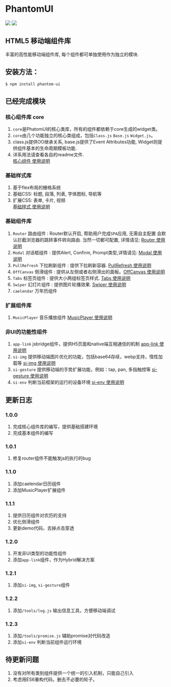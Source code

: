 PhantomUI    
=== 
![](https://travis-ci.org/T-phantom/PhantomUI.svg?branch=master)  ![](https://img.shields.io/badge/npm-v1.2.3-blue.svg)  
## HTML5 移动端组件库  
丰富的高性能移动端组件库, 每个组件都可单独使用作为独立的模块.   

## 安装方法：  
```javascript  
$ npm install phantom-ui  
```

## 已经完成模块  
### 核心组件库 core   
1. `core`是PhatomUI的核心类库，所有的组件都依赖于core生成的widget类。  
2. `core`由几个功能独立的核心类组成，包括`Class.js` `Base.js` `Widget.js`。    
3. class.js提供OO继承关系, base.js提供了Event Attributes功能, Widget则提供组件基本的生命周期模板功能.  
4. 详系用法请查看各自的readme文件.  
[核心组件 使用说明](https://github.com/T-phantom/PhantomUI/tree/master/src/core)
 
### 基础样式库  
1. 基于flex布局的栅格系统   
2. 基础CSS: 标题, 段落, 列表, 字体图标, 导航等   
3. 扩展CSS: 表单, 卡片, 视频  
[基础样式 使用说明](https://github.com/T-phantom/PhantomUI/tree/master/less)

### 基础组件库  
1.  `Router` 路由组件 : Router默认开启, 帮助用户完成`SPA`应用, 无需自主配置 会默认拦截浏览器的跳转事件转向路由. 当然一切都可配置, 
详情请见: [Router 使用说明](https://github.com/T-phantom/PhantomUI/tree/master/src/widgets/router)    
2. `Modal` 对话框组件 : 提供Alert, Confirm, Prompt类型,详情请见: [Modal 使用说明](https://github.com/T-phantom/PhantomUI/tree/master/src/widgets/modal)  
3. `PullRefresh` 下拉刷新组件 : 提供下拉刷新容器. [PullRefresh 使用说明](https://github.com/T-phantom/PhantomUI/tree/master/src/widgets/pullRefresh)  
4. `OffCanvas`  侧滑组件 : 提供从左侧或者右侧滑出的面板。[OffCanvas 使用说明](https://github.com/T-phantom/PhantomUI/tree/master/src/widgets/offCanvas)  
5. `Tabs` 标签页组件 : 提供大小两组标签页样式. [Tabs 使用说明](https://github.com/T-phantom/PhantomUI/tree/master/src/widgets/tabs)  
6. `Swiper` 幻灯片组件 : 提供图片轮播效果. [Swiper 使用说明](https://github.com/T-phantom/PhantomUI/tree/master/src/widgets/swiper)     
7. `caelendar` 万年历组件  

### 扩展组件库  
1. `MusicPlayer` 音乐播放组件 [MusicPlayer 使用说明](https://github.com/T-phantom/PhantomUI/tree/master/src/widgets/musicPlayer)   

### 非UI的功能性组件    
1. `app-link` jsbridge组件，提供H5页面和native端互相通信的机制  [app-link 使用说明](https://github.com/T-phantom/app-link)  
2. `si-img` 提供移动端图片优化的功能，包括base64存续，webp支持，惰性加载等 [si-img 使用说明](https://github.com/T-phantom/si-img)  
3. `si-gesture` 提供移动端的手势扩展功能，例如：tap, pan, 多指触控等 [si-gesture 使用说明](https://github.com/T-phantom/si-gesture)  
4. `si-env` 判断当前框架的运行的设备环境 [si-env 使用说明](https://github.com/T-phantom/si-env)    

## 更新日志  
### 1.0.0  
1. 完成核心组件库的编写，提供基础搭建环境  
2. 完成基本组件的编写  

### 1.0.1  
1. 修复router组件不能触发js的执行的bug   

### 1.1.0  
1. 添加caelendar日历组件  
2. 添加MusicPlayer扩展组件  

### 1.1.1  
1. 提供日历组件对农历的支持  
2. 优化侧滑组件  
3. 更新demo代码，去掉点击穿透  

### 1.2.0  
1. 开发非UI类型的功能性组件  
2. 添加`app-link`组件，作为Hybrid解决方案  

### 1.2.1  
1. 添加`si-img`, `si-gesture`组件    

### 1.2.2  
1. 添加`/tools/log.js` 输出信息工具，方便移动端调试   

### 1.2.3  
1. 添加`/tools/promise.js` 辅助promise对代码改造
2. 添加`si-env` 判断当前组件运行环境

## 待更新问题  
1. 没有对所有类别组件提供一个统一的引入机制，只能自己引入  
2. 考虑用ES6重构代码，删去不必要的轮子。  





    



